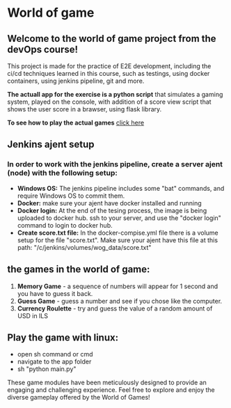 # World of game

## Welcome to the world of game project from the devOps course!

This project is made for the practice of E2E development, including the ci/cd techniques learned in this course, such as testings, using docker containers, using jenkins pipeline, git and more.

__The actuall app for the exercise is a python script__ that simulates a gaming system, played on the console, with addition of a score view script that shows the user score in a brawser, using flask library.

__To see how to play the actual games__ [click here](#play-the-game)

## Jenkins ajent setup

### In order to work with the jenkins pipeline, create a server ajent (node) with the following setup:

- __Windows OS:__ The jenkins pipeline includes some "bat" commands, and require Windows OS to commit them.
- __Docker:__ make sure your ajent have docker installed and running
- __Docker login:__ At the end of the tesing process, the image is being uploaded to docker hub. ssh to your server, and use the "docker login" command to login to docker hub.
- __Create score.txt file:__ In the docker-compise.yml file there is a volume setup for the file "score.txt". Make sure your ajent have this file at this path: "/c/jenkins/volumes/wog_data/score.txt"

<a id="play-the-game"></a>

## the games in the world of game:

1. __Memory Game__ - a sequence of numbers will appear for 1 second and you have to guess it back.
2. __Guess Game__ - guess a number and see if you chose like the computer.
3. __Currency Roulette__ - try and guess the value of a random amount of USD in ILS

## Play the game with linux:
- open sh command or cmd
- navigate to the app folder
- sh "python main.py"

These game modules have been meticulously designed to provide an engaging and challenging
experience. Feel free to explore and enjoy the diverse gameplay offered by the World of Games!
